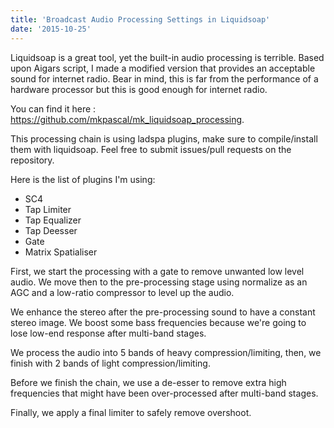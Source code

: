 ```yaml
---
title: 'Broadcast Audio Processing Settings in Liquidsoap'
date: '2015-10-25'
---
```


Liquidsoap is a great tool, yet the built-in audio processing is terrible. Based upon Aigars script, I made a modified version that provides an acceptable sound for internet radio. Bear in mind, this is far from the performance of a hardware processor but this is good enough for internet radio.

You can find it here : <https://github.com/mkpascal/mk_liquidsoap_processing>.

This processing chain is using ladspa plugins, make sure to compile/install them with liquidsoap. Feel free to submit issues/pull requests on the repository.

Here is the list of plugins I'm using:
<ul><li>SC4</li>
<li>Tap Limiter</li>
<li>Tap Equalizer</li>
<li>Tap Deesser</li>
<li>Gate</li>
<li>Matrix Spatialiser</li></ul>

First, we start the processing with a gate to remove unwanted low level audio. We move then to the pre-processing stage using normalize as an AGC and a low-ratio compressor to level up the audio.

We enhance the stereo after the pre-processing sound to have a constant stereo image. We boost some bass frequencies because we're going to lose low-end response after multi-band stages.

We process the audio into 5 bands of heavy compression/limiting, then, we finish with 2 bands of light compression/limiting.

Before we finish the chain, we use a de-esser to remove extra high frequencies that might have been over-processed after multi-band stages.

Finally, we apply a final limiter to safely remove overshoot.
